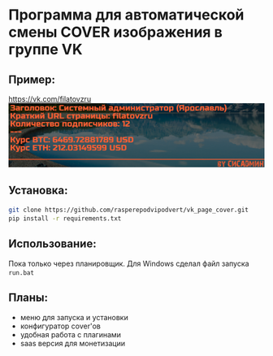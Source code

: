 # Программа для автоматической смены COVER изображения в группе VK
## Пример: 
https://vk.com/filatovzru
![](date_on_cover.png)

## Установка:
```bash
git clone https://github.com/rasperepodvipodvert/vk_page_cover.git
pip install -r requirements.txt
```

## Использование:

Пока только через планировщик. Для Windows сделал файл запуска `run.bat`

## Планы:

- меню для запуска и установки
- конфигуратор cover'ов
- удобная работа с плагинами
- saas версия для монетизации